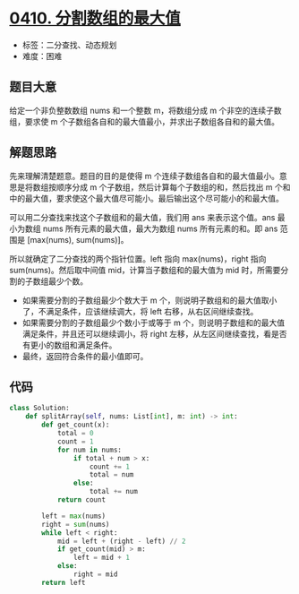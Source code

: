 # [0410. 分割数组的最大值](https://leetcode-cn.com/problems/split-array-largest-sum/)

- 标签：二分查找、动态规划
- 难度：困难

## 题目大意

给定一个非负整数数组 nums 和一个整数 m，将数组分成 m 个非空的连续子数组，要求使 m 个子数组各自和的最大值最小，并求出子数组各自和的最大值。

## 解题思路

先来理解清楚题意。题目的目的是使得 m 个连续子数组各自和的最大值最小。意思是将数组按顺序分成 m 个子数组，然后计算每个子数组的和，然后找出 m 个和中的最大值，要求使这个最大值尽可能小。最后输出这个尽可能小的和最大值。

可以用二分查找来找这个子数组和的最大值，我们用 ans 来表示这个值。ans 最小为数组 nums 所有元素的最大值，最大为数组 nums 所有元素的和。即 ans 范围是 [max(nums), sum(nums)]。

所以就确定了二分查找的两个指针位置。left 指向 max(nums)，right 指向 sum(nums)。然后取中间值 mid，计算当子数组和的最大值为 mid 时，所需要分割的子数组最少个数。

- 如果需要分割的子数组最少个数大于 m 个，则说明子数组和的最大值取小了，不满足条件，应该继续调大，将 left 右移，从右区间继续查找。
- 如果需要分割的子数组最少个数小于或等于 m 个，则说明子数组和的最大值满足条件，并且还可以继续调小，将 right 左移，从左区间继续查找，看是否有更小的数组和满足条件。
- 最终，返回符合条件的最小值即可。

## 代码

```Python
class Solution:
    def splitArray(self, nums: List[int], m: int) -> int:
        def get_count(x):
            total = 0
            count = 1
            for num in nums:
                if total + num > x:
                    count += 1
                    total = num
                else:
                    total += num
            return count

        left = max(nums)
        right = sum(nums)
        while left < right:
            mid = left + (right - left) // 2
            if get_count(mid) > m:
                left = mid + 1
            else:
                right = mid
        return left
```

